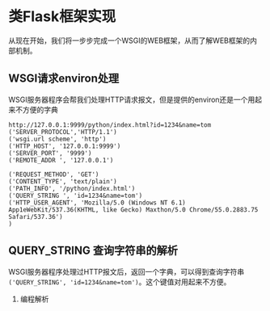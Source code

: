 # 类Flask框架实现

从现在开始，我们将一步步完成一个WSGI的WEB框架，从而了解WEB框架的内部机制。

## WSGI请求environ处理

WSGI服务器程序会帮我们处理HTTP请求报文，但是提供的environ还是一个用起来不方便的字典

```shell
http://127.0.0.1:9999/python/index.html?id=1234&name=tom
('SERVER_PROTOCOL','HTTP/1.1')
('wsgi.url scheme', 'http')
('HTTP_HOST', '127.0.0.1:9999')
('SERVER_PORT', '9999')
('REMOTE_ADDR ', '127.0.0.1')

('REQUEST_METHOD', 'GET')
('CONTENT_TYPE', 'text/plain')
('PATH_INFO', '/python/index.html')
('QUERY_STRING ', 'id=1234&name=tom')
('HTTP_USER_AGENT', 'Mozilla/5.0 (Windows NT 6.1) App1eWebKit/537.36(KHTML, like Gecko) Maxthon/5.0 Chrome/55.0.2883.75 Safari/537.36')
)
```

## QUERY_STRING 查询字符串的解析

WSGI服务器程序处理过HTTP报文后，返回一个字典，可以得到查询字符串`('QUERY_STRING', 'id=1234&name=tom')`。这个键值对用起来不方便。

1. 编程解析
